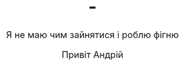 # -
Я не маю чим зайнятися і роблю фігню
<!DOCTYPE html>
<html lang="uk">
<head>
    <meta charset="UTF-8">
    <meta http-equiv="X-UA-Compatible" content="IE=edge">
    <meta name="viewport" content="width=device-width, initial-scale=1.0">
    <title>Ваш заголовок</title>
    <style>
        body {
            background-color: white;
            text-align: center;
            padding: 50px;
            font-size: 24px;
        }
    </style>
</head>
<body>
    Привіт Андрій
</body>
</html>
